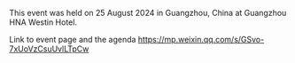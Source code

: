 This event was held on 25 August 2024 in Guangzhou, China at Guangzhou HNA Westin Hotel.

Link to event page and the agenda https://mp.weixin.qq.com/s/GSvo-7xUoVzCsuUvlLTpCw
